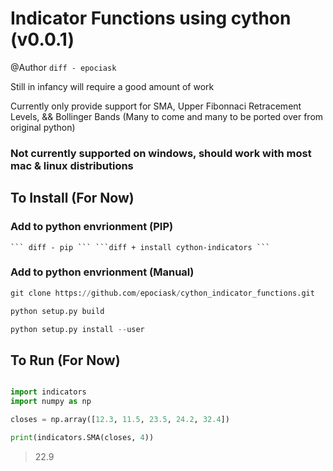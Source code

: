 # Indicator Functions using cython (v0.0.1)
@Author ```diff - epociask```

Still in infancy will require a good amount of work

Currently only provide support for SMA, Upper Fibonnaci Retracement Levels, && Bollinger Bands (Many to come and many to be ported over from original python)

### Not currently supported on windows, should work with most mac & linux distributions 

## To Install (For Now)

### Add to python envrionment (PIP) 
```
``` diff - pip ``` ```diff + install cython-indicators ``` 
```

### Add to python envrionment (Manual)
``` python
git clone https://github.com/epociask/cython_indicator_functions.git 

python setup.py build 

python setup.py install --user 
```


## To Run (For Now)

```python

import indicators
import numpy as np 

closes = np.array([12.3, 11.5, 23.5, 24.2, 32.4])

print(indicators.SMA(closes, 4))
```
>22.9
```

```
